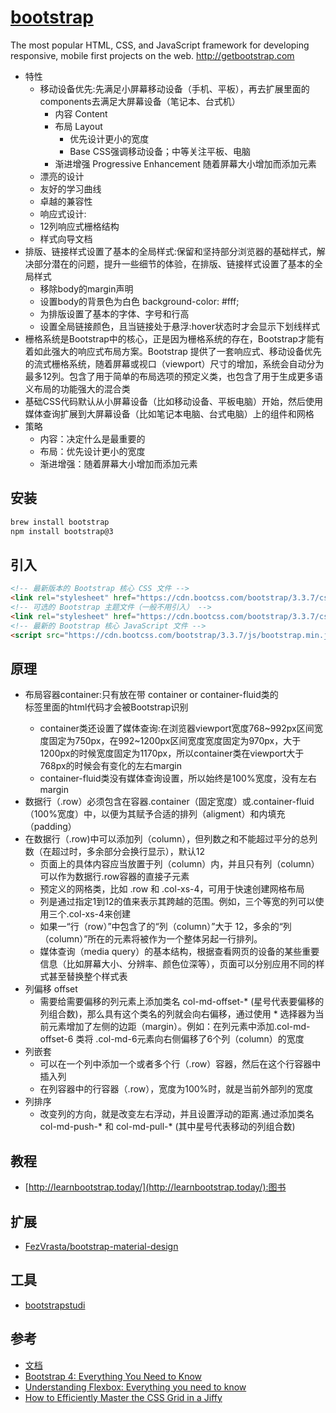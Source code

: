 # [bootstrap](https://github.com/twbs/bootstrap)

The most popular HTML, CSS, and JavaScript framework for developing responsive, mobile first projects on the web. http://getbootstrap.com

* 特性
    - 移动设备优先:先满足小屏幕移动设备（手机、平板），再去扩展里面的components去满足大屏幕设备（笔记本、台式机）
        + 内容 Content
        + 布局 Layout
            * 优先设计更小的宽度
            * Base CSS强调移动设备；中等关注平板、电脑
        + 渐进增强 Progressive Enhancement 随着屏幕大小增加而添加元素
    - 漂亮的设计
    - 友好的学习曲线
    - 卓越的兼容性
    - 响应式设计:
    - 12列响应式栅格结构
    - 样式向导文档
* 排版、链接样式设置了基本的全局样式:保留和坚持部分浏览器的基础样式，解决部分潜在的问题，提升一些细节的体验，在排版、链接样式设置了基本的全局样式
    - 移除body的margin声明
    - 设置body的背景色为白色 background-color: #fff;
    - 为排版设置了基本的字体、字号和行高
    - 设置全局链接颜色，且当链接处于悬浮:hover状态时才会显示下划线样式
* 栅格系统是Bootstrap中的核心，正是因为栅格系统的存在，Bootstrap才能有着如此强大的响应式布局方案。Bootstrap 提供了一套响应式、移动设备优先的流式栅格系统，随着屏幕或视口（viewport）尺寸的增加，系统会自动分为最多12列。包含了用于简单的布局选项的预定义类，也包含了用于生成更多语义布局的功能强大的混合类
* 基础CSS代码默认从小屏幕设备（比如移动设备、平板电脑）开始，然后使用媒体查询扩展到大屏幕设备（比如笔记本电脑、台式电脑）上的组件和网格
* 策略
    - 内容：决定什么是最重要的
    - 布局：优先设计更小的宽度
    - 渐进增强：随着屏幕大小增加而添加元素

## 安装

```sh
brew install bootstrap
npm install bootstrap@3
```

## 引入

```html
<!-- 最新版本的 Bootstrap 核心 CSS 文件 -->
<link rel="stylesheet" href="https://cdn.bootcss.com/bootstrap/3.3.7/css/bootstrap.min.css">
<!-- 可选的 Bootstrap 主题文件（一般不用引入） -->
<link rel="stylesheet" href="https://cdn.bootcss.com/bootstrap/3.3.7/css/bootstrap-theme.min.css" >
<!-- 最新的 Bootstrap 核心 JavaScript 文件 -->
<script src="https://cdn.bootcss.com/bootstrap/3.3.7/js/bootstrap.min.js"></script>
```

## 原理

* 布局容器container:只有放在带 container or container-fluid类的 <div>标签里面的html代码才会被Bootstrap识别
    - container类还设置了媒体查询:在浏览器viewport宽度768~992px区间宽度固定为750px，在992~1200px区间宽度宽度固定为970px，大于1200px的时候宽度固定为1170px，所以container类在viewport大于768px的时候会有变化的左右margin
    - container-fluid类没有媒体查询设置，所以始终是100%宽度，没有左右margin
* 数据行（.row）必须包含在容器.container（固定宽度）或.container-fluid（100%宽度）中，以便为其赋予合适的排列（aligment）和内填充（padding）
* 在数据行（.row)中可以添加列（column），但列数之和不能超过平分的总列数（在超过时，多余部分会换行显示），默认12
    - 页面上的具体内容应当放置于列（column）内，并且只有列（column）可以作为数据行.row容器的直接子元素
    - 预定义的网格类，比如 .row 和 .col-xs-4，可用于快速创建网格布局
    - 列是通过指定1到12的值来表示其跨越的范围。例如，三个等宽的列可以使用三个.col-xs-4来创建
    - 如果一“行（row）”中包含了的“列（column）”大于 12，多余的“列（column）”所在的元素将被作为一个整体另起一行排列。
    - 媒体查询（media query）的基本结构，根据查看网页的设备的某些重要信息（比如屏幕大小、分辨率、颜色位深等），页面可以分别应用不同的样式甚至替换整个样式表
* 列偏移 offset
    - 需要给需要偏移的列元素上添加类名 col-md-offset-* (星号代表要偏移的列组合数)，那么具有这个类名的列就会向右偏移，通过使用 * 选择器为当前元素增加了左侧的边距（margin）。例如：在列元素中添加.col-md-offset-6 类将 .col-md-6元素向右侧偏移了6个列（column）的宽度
* 列嵌套
    - 可以在一个列中添加一个或者多个行（.row）容器，然后在这个行容器中插入列
    - 在列容器中的行容器（.row），宽度为100%时，就是当前外部列的宽度
* 列排序
    - 改变列的方向，就是改变左右浮动，并且设置浮动的距离.通过添加类名 col-md-push-* 和 col-md-pull-* (其中星号代表移动的列组合数)

## 教程

* [http://learnbootstrap.today/](http://learnbootstrap.today/):图书

## 扩展

* [FezVrasta/bootstrap-material-design](https://github.com/FezVrasta/bootstrap-material-design)

## 工具

* [bootstrapstudi](https://bootstrapstudio.io/)

## 参考

* [文档](http://getbootstrap.com/)
* [Bootstrap 4: Everything You Need to Know](https://medium.freecodecamp.org/bootstrap-4-everything-you-need-to-know-c750991f6784)
* [Understanding Flexbox: Everything you need to know](https://medium.freecodecamp.org/understanding-flexbox-everything-you-need-to-know-b4013d4dc9af)
* [How to Efficiently Master the CSS Grid in a Jiffy](https://medium.com/flexbox-and-grids/how-to-efficiently-master-the-css-grid-in-a-jiffy-585d0c213577)
